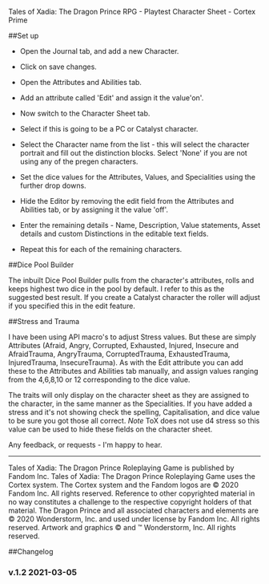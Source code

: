 Tales of Xadia: The Dragon Prince RPG - Playtest Character Sheet - Cortex Prime

##Set up

- Open the Journal tab, and add a new Character.
- Click on save changes.
- Open the Attributes and Abilities tab.
- Add an attribute called 'Edit' and assign it the value'on'.
- Now switch to the Character Sheet tab.
- Select if this is going to be a PC or Catalyst character. 
- Select the Character name from the list - this will select the character portrait and fill out the distinction blocks. Select 'None' if you are not using any of the pregen characters.
- Set the dice values for the Attributes, Values, and Specialities using the further drop downs.
- Hide the Editor by removing the edit field from the Attributes and Abilities tab, or by assigning it the value 'off'.
- Enter the remaining details - Name, Description, Value statements, Asset details and custom Distinctions in the editable text fields.

- Repeat this for each of the remaining characters.

##Dice Pool Builder

The inbuilt Dice Pool Builder pulls from the character's attributes, rolls and keeps highest two dice in the pool by default. I refer to this as the suggested best result. If you create a Catalyst character the roller will adjust if you specified this in the edit feature.

##Stress and Trauma

I have been using API macro's to adjust Stress values. But these are simply Attributes (Afraid, Angry, Corrupted, Exhausted, Injured, Insecure and AfraidTrauma, AngryTrauma, CorruptedTrauma, ExhaustedTrauma, InjuredTrauma, InsecureTrauma).
As with the Edit attribute you can add these to the Attributes and Abilities tab manually, and assign values ranging from the 4,6,8,10 or 12 corresponding to the dice value.

The traits will only display on the character sheet as they are assigned to the character, in the same manner as the Specialities. If you have added a stress and it's not showing check the spelling, Capitalisation, and dice value to be sure you got those all correct.
*Note* ToX does not use d4 stress so this value can be used to hide these fields on the character sheet.

Any feedback, or requests - I'm happy to hear.

---

Tales of Xadia: The Dragon Prince Roleplaying Game is published by Fandom Inc.
Tales of Xadia: The Dragon Prince Roleplaying Game uses the Cortex system. The Cortex system and the Fandom logos are © 2020 Fandom Inc. All rights reserved. Reference to other copyrighted material in no way constitutes a challenge to the respective copyright holders of that material.
The Dragon Prince and all associated characters and elements are © 2020 Wonderstorm, Inc. and used under license by Fandom Inc. All rights reserved.
Artwork and graphics © and ™ Wonderstorm, Inc. All rights reserved.


##Changelog


### v.1.2 2021-03-05